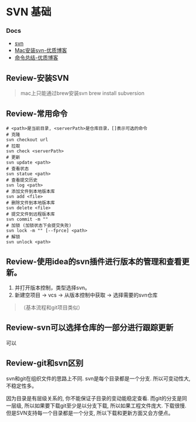 # SVN 基础

### Docs
- [svn](https://subversion.apache.org/)
- [Mac安装svn-优质博客](https://www.cnblogs.com/guizimo/p/13334030.html#/cnblog/works/article/13334030)
- [命令总结-优质博客](https://blog.csdn.net/ithomer/article/details/6187464)

## Review-安装SVN
> mac上只能通过brew安装svn
brew install subversion

## Review-常用命令
```shell
# <path>是当前目录, <serverPath>是仓库目录，[]表示可选的命令
# 克隆
svn checkout url
# 拉取
svn check <serverPath>
# 更新 
svn update <path>
# 查看状态
svn statue <path>
# 查看提交历史
svn log <path>
# 添加文件到本地版本库
svn add <file>
# 删除文件到本地版本库
svn delete <file>
# 提交文件到远程版本库
svn commit -m ""
# 加锁 (加锁状态下会提交失败)
svn lock -m "" [--fprce] <path>
# 解锁
svn unlock <path>

```
## Review-使用idea的svn插件进行版本的管理和查看更新。
1. 并打开版本控制，类型选择svn。
2. 新建空项目 -> vcs -> 从版本控制中获取 -> 选择需要的svn仓库
>（基本流程和git项目类似）

## Review-svn可以选择仓库的一部分进行跟踪更新
可以

## Review-git和svn区别
svn和git在组织文件的思路上不同. svn是每个目录都是一个分支. 所以可变动性大, 不稳定性多。

因为目录是有层级关系的, 你不能保证子目录的变动能稳定查看. 而git的分支是同一层级, 所以如果要下载git至少是以分支下载, 所以如果工程文件庞大. 下载很慢. 但是SVN支持每一个目录都是一个分支, 所以下载和更新方面又会方便点。
